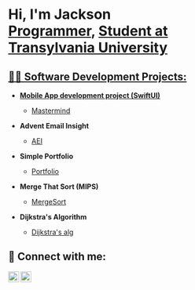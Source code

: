 <h1>Hi, I'm Jackson <br/><a href="https://github.com/jrholt04">Programmer</a>, <a href="https://www.linkedin.com/in/jackson-holt-214618264">Student at Transylvania University</h1>

<h2>👨‍💻 Software Development Projects:</h2>

- <b>Mobile App development project (SwiftUI)</b>
  - [Mastermind](https://github.com/jrholt04/MasterMindGame)

- <b>Advent Email Insight</b>
  - [AEI](https://github.com/jrholt04/AdventEmailInsight)

- <b>Simple Portfolio</b>
  - [Portfolio](https://github.com/jrholt04/minimalPortfolio)
 
- <b>Merge That Sort (MIPS)</b>
  - [MergeSort](https://github.com/jrholt04/MergeThatSort)
 
- <b>Dijkstra's Algorithm</b>
  - [Dijkstra's alg](https://github.com/jrholt04/ShortestPathToACity)

<h2> 🤳 Connect with me:</h2>

[<img align="left" alt="JoshMadakor | LinkedIn" width="22px" src="https://cdn.jsdelivr.net/npm/simple-icons@v3/icons/linkedin.svg" />][linkedin]
[<img align="left" alt="JoshMadakor | Instagram" width="22px" src="https://cdn.jsdelivr.net/npm/simple-icons@v3/icons/instagram.svg" />][instagram]

[instagram]: https://www.instagram.com/jrholt04/
[linkedin]: https://www.linkedin.com/in/jackson-holt-214618264
